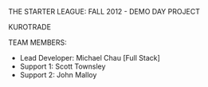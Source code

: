 THE STARTER LEAGUE: FALL 2012 - DEMO DAY PROJECT

KUROTRADE

TEAM MEMBERS: 
- Lead Developer: Michael Chau [Full Stack]
- Support 1: Scott Townsley
- Support 2: John Malloy